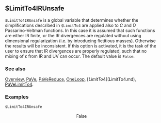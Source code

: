 ## $LimitTo4IRUnsafe

`$LimitTo4IRUnsafe` is a global variable that determines whether the simplifications described in `$LimitTo4` are applied also to $C$ and $D$ Passarino-Veltman functions. In this case it is assumed that such  functions are either IR finite, or the IR divergences are regulated  without using dimensional regularization (i.e. by introducing  fictitious masses). Otherwise the results will be inconsistent. If this option is activated, it is the task of the user to ensure that IR divergences are properly regulated, such that no mixing of $\varepsilon$ from IR and UV can occur. The default value is `False`.

### See also

[Overview](Extra/FeynCalc.md), [PaVe](PaVe.md), [PaVeReduce](PaVeReduce.md), [OneLoop](OneLoop.md), [$LimitTo4]($LimitTo4.md), [PaVeLimitTo4](PaVeLimitTo4.md).

### Examples

```mathematica
$LimitTo4IRUnsafe
```

$$\text{False}$$
